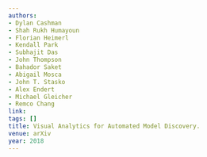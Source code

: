 ```yaml
---
authors:
- Dylan Cashman
- Shah Rukh Humayoun
- Florian Heimerl
- Kendall Park
- Subhajit Das
- John Thompson
- Bahador Saket
- Abigail Mosca
- John T. Stasko
- Alex Endert
- Michael Gleicher
- Remco Chang
link:
tags: []
title: Visual Analytics for Automated Model Discovery.
venue: arXiv
year: 2018
---
```

